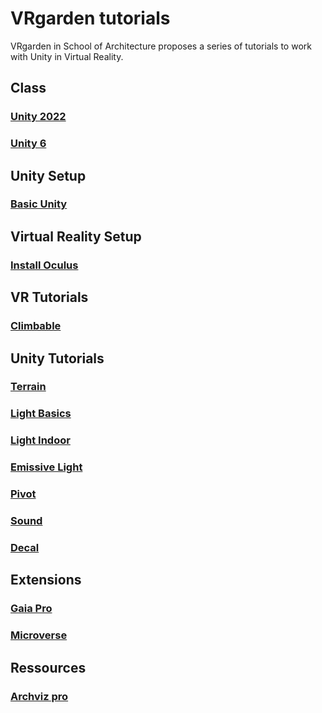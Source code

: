 # VRgarden tutorials

VRgarden in School of Architecture proposes a series of tutorials to work with Unity in Virtual Reality. 

## Class
### [Unity 2022](VRgarden_unity2022.md)
### [Unity 6](VRgarden_unity6.md)

## Unity Setup
### [Basic Unity](VRgarden_basics.md)

## Virtual Reality Setup
### [Install Oculus](VRgarden_oculus.md)

## VR Tutorials
### [Climbable](VRgarden_climbable.md)

## Unity Tutorials
### [Terrain](VRgarden_terrain.md)
### [Light Basics](VRgarden_light.md)
### [Light Indoor](VRgarden_indoor.md)
### [Emissive Light](VRgarden_monkey.md)
### [Pivot](VRgarden_pivot.md)
### [Sound](VRgarden_sound.md)
### [Decal](VRgarden_decal.md)

## Extensions
### [Gaia Pro](VRgarden_gaiapro.md)
### [Microverse](VRgarden_microverse.md)

## Ressources
### [Archviz pro](VRgarden_archvizPro.md)
